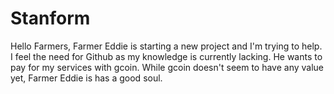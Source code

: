 # Stanform

Hello Farmers,
Farmer Eddie is starting a new project and I'm trying to help.  I feel the need for Github as my knowledge is currently lacking.  He wants to pay for my services with gcoin.  While gcoin doesn't seem to have any value yet, Farmer Eddie is has a good soul. 
